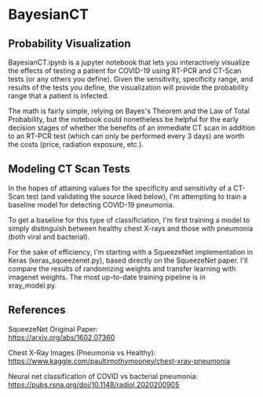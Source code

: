 # BayesianCT

## Probability Visualization
BayesianCT.ipynb is a jupyter notebook that lets you interactively visualize the effects of testing a patient for COVID-19 using RT-PCR and CT-Scan tests (or any others you define). Given the sensitivity, specificity range, and results of the tests you define, the visualization will provide the probability range that a patient is infected.  

The math is fairly simple, relying on Bayes's Theorem and the Law of Total Probability, but the notebook could nonetheless be helpful for the early decision stages of whether the benefits of an immediate CT scan in addition to an RT-PCR test (which can only be performed every 3 days) are worth the costs (price, radiation exposure, etc.).

## Modeling CT Scan Tests
In the hopes of attaining values for the specificity and sensitivity of a CT-Scan test (and validating the source liked below), I'm attempting to train a baseline model for detecting COVID-19 pneumonia.  

To get a baseline for this type of classificiation, I'm first training a model to simply distinguish between healthy chest X-rays and those with pneumonia (both viral and bacterial).  

For the sake of efficiency, I'm starting with a SqueezeNet implementation in Keras (keras_squeezenet.py), based directly on the SqueezeNet paper. I'll compare the results of randomizing weights and transfer learning with imagenet weights. The most up-to-date training pipeline is in xray_model.py.

## References
SqueezeNet Original Paper:  
https://arxiv.org/abs/1602.07360

Chest X-Ray Images (Pneumonia vs Healthy):  
https://www.kaggle.com/paultimothymooney/chest-xray-pneumonia

Neural net classification of COVID vs bacterial pneumonia:  
https://pubs.rsna.org/doi/10.1148/radiol.2020200905
